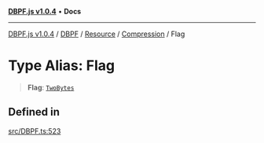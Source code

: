 [**DBPF.js v1.0.4**](../../../../../../README.md) • **Docs**

***

[DBPF.js v1.0.4](../../../../../../README.md) / [DBPF](../../../../../README.md) / [Resource](../../../README.md) / [Compression](../README.md) / Flag

# Type Alias: Flag

> **Flag**: [`TwoBytes`](../../../../../../BufferStore/type-aliases/TwoBytes.md)

## Defined in

[src/DBPF.ts:523](https://github.com/anonhostpi/DBPF.js/blob/e569a7b6dd4749dd61bb4dc9869d762307968221/src/DBPF.ts#L523)
